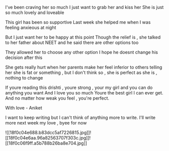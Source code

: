 
I've been craving her so much 
I just want to grab her and kiss her
She is just so much lovely and loveable

This girl has been so supportive
Last week she helped me when I was feeling anxieous at night

But I just want her to be happy at this point 
Though the relief is , she talked to her father about NEET and he said there are other options too 

They allowed her to choose any other option 
I hope he doesnt change his decision after this 

She gets really hurt when her parents make her feel inferior to others telling her she is fat or something , but I don't think so , she is perfect as she is , nothing to change 

If youre reading this drishti , youre strong , your my girl and you can do anything you want
And I love you so much 
Youre the best girl I can ever get.
And no matter how weak you feel , you're perfect.

With love - Aniket

I want to keep writing but I can't think of anything more to write. I'll write more next week my love , byee for now

![[18f0c04e688.b83dcc5af7226815.jpg]]![[18f0c04e6aa.96a82563707f303c.jpg]]![[18f0c06f9ff.a5b788b26ba8e704.jpg]]